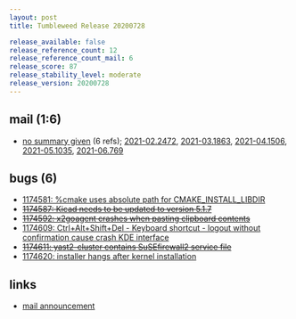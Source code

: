 ```yaml
---
layout: post
title: Tumbleweed Release 20200728

release_available: false
release_reference_count: 12
release_reference_count_mail: 6
release_score: 87
release_stability_level: moderate
release_version: 20200728
---
```


## mail (1:6)

- [no summary given](https://lists.opensuse.org/archives/list/factory@lists.opensuse.org/thread/WJ24AL2T227SNLEC7AHWDOPUX3G56G6W) (6 refs); [2021-02.2472](https://lists.opensuse.org/archives/list/factory@lists.opensuse.org/thread/WJ24AL2T227SNLEC7AHWDOPUX3G56G6W), [2021-03.1863](https://lists.opensuse.org/archives/list/factory@lists.opensuse.org/thread/WJ24AL2T227SNLEC7AHWDOPUX3G56G6W), [2021-04.1506](https://lists.opensuse.org/archives/list/factory@lists.opensuse.org/thread/WJ24AL2T227SNLEC7AHWDOPUX3G56G6W), [2021-05.1035](https://lists.opensuse.org/archives/list/factory@lists.opensuse.org/thread/WJ24AL2T227SNLEC7AHWDOPUX3G56G6W), [2021-06.769](https://lists.opensuse.org/archives/list/factory@lists.opensuse.org/thread/WJ24AL2T227SNLEC7AHWDOPUX3G56G6W)

## bugs (6)

<!--more-->

- [1174581: %cmake uses absolute path for CMAKE_INSTALL_LIBDIR](https://bugzilla.opensuse.org/show_bug.cgi?id=1174581)
- ~~[1174587: Kicad needs to be updated to version 5.1.7](https://bugzilla.opensuse.org/show_bug.cgi?id=1174587)~~
- ~~[1174592: x2goagent crashes when pasting clipboard contents](https://bugzilla.opensuse.org/show_bug.cgi?id=1174592)~~
- [1174609: Ctrl+Alt+Shift+Del - Keyboard shortcut - logout without confirmation cause crash KDE interface](https://bugzilla.opensuse.org/show_bug.cgi?id=1174609)
- ~~[1174611: yast2-cluster contains SuSEfirewall2 service file](https://bugzilla.opensuse.org/show_bug.cgi?id=1174611)~~
- [1174620: installer hangs after kernel installation](https://bugzilla.opensuse.org/show_bug.cgi?id=1174620)



## links

- [mail announcement](https://lists.opensuse.org/archives/list/factory@lists.opensuse.org/thread/WJ24AL2T227SNLEC7AHWDOPUX3G56G6W)

